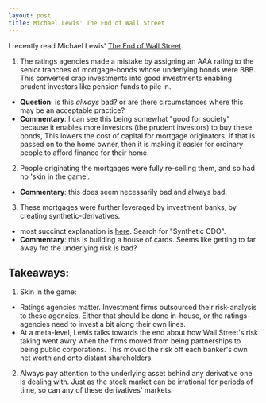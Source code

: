 ```yaml
---
layout: post
title: Michael Lewis' The End of Wall Street
---
```


I recently read Michael Lewis' [The End of Wall Street](https://delong.typepad.com/egregious_moderation/2008/11/michael-lewis-t.html).


1. The ratings agencies made a mistake by assigning an AAA rating to the senior tranches of mortgage-bonds whose underlying bonds were BBB. This converted crap investments into good investments enabling prudent investors like pension funds to pile in.
  - **Question**: is this _always_ bad? or are there circumstances where this may be an acceptable practice?
  - **Commentary**: I can see this being somewhat "good for society" because it enables more investors (the prudent investors) to buy these bonds, This lowers the cost of capital for mortgage originators. If that is passed on to the home owner, then it is making it easier for ordinary people to afford finance for their home.

2. People originating the mortgages were fully re-selling them, and so had no 'skin in the game'.
  - **Commentary**: this does seem necessarily bad and always bad.

3. These mortgages were further leveraged by investment banks, by creating synthetic-derivatives.
  - most succinct explanation is [here](https://plato.stanford.edu/entries/money-finance/#WhatFina). Search for "Synthetic CDO".
  - **Commentary**: this is building a house of cards. Seems like getting to far away fro the underlying risk is bad?

Takeaways:
------

1. Skin in the game:
  - Ratings agencies matter. Investment firms outsourced their risk-analysis to these agencies. Either that should be done in-house, or the ratings-agencies need to invest a bit along their own lines.
  - At a meta-level, Lewis talks towards the end about how Wall Street's risk taking went awry when the firms moved from being partnerships to being public corporations. This moved the risk off each banker's own net worth and onto distant shareholders.
2. Always pay attention to the underlying asset behind any derivative one is dealing with. Just as the stock market can be irrational for periods of time, so can any of these derivatives' markets.
